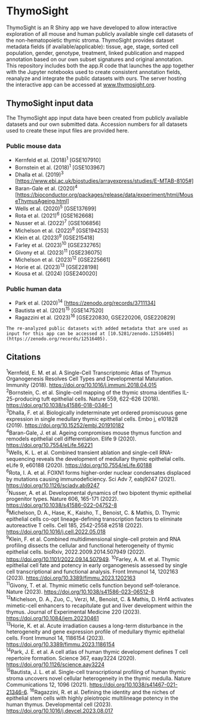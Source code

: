 # ThymoSight

ThymoSight is an R Shiny app we have developed to allow interactive exploration of all mouse and human publicly available single cell datasets of the non-hematopoietic thymic stroma. ThymoSight provides dataset metadata fields (if available/applicable): tissue, age, stage, sorted cell population, gender, genotype, treatment, linked publication and mapped annotation based on our own subset signatures and original annotation. This repository includes both the app.R code that launches the app together with the Jupyter notebooks used to create consistent annotation fields, reanalyze and integrate the public datasets with ours. The server hosting the interactive app can be accessed at www.thymosight.org.

## ThymoSight input data

The ThymoSight app input data have been created from publicly available datasets and our own submitted data. Accession numbers for all datasets used to create these input files are provided here.

### Public mouse data
- Kernfeld et al. (2018)<sup>1</sup> [GSE107910]
- Bornstein et al. (2018)<sup>1</sup> [GSE103967]
- Dhalla et al. (2019)<sup>3</sup> [https://www.ebi.ac.uk/biostudies/arrayexpress/studies/E-MTAB-8105#]
- Baran-Gale et al. (2020)<sup>4</sup> [https://bioconductor.org/packages/release/data/experiment/html/MouseThymusAgeing.html]
- Wells et al. (2020)<sup>5</sup> [GSE137699]
- Rota et al. (2021)<sup>6</sup> [GSE162668]
- Nusser et al. (2022)<sup>7</sup> [GSE106856]
- Michelson et al. (2022)<sup>8</sup> [GSE194253]
- Klein et al. (2023)<sup>9</sup> [GSE215418]
- Farley et al. (2023)<sup>10</sup> [GSE232765]
- Givony et al. (2023)<sup>11</sup> [GSE236075]
- Michelson et al. (2023)<sup>12</sup> [GSE225661]
- Horie et al. (2023)<sup>13</sup> [GSE228198]
- Kousa et al. (2024) [GSE240020]

### Public human data
- Park et al. (2020)<sup>14</sup> [https://zenodo.org/records/3711134]
- Bautista et al. (2021)<sup>15</sup> [GSE147520]
- Ragazzini et al. (2023)<sup>16</sup> [GSE220830, GSE220206, GSE220829]  

```
The re-analyzed public datasets with added metadata that are used as input for this app can be accessed at [10.5281/zenodo.12516405](https://zenodo.org/records/12516405).
```

## Citations
<sup>1</sup>Kernfeld, E. M. et al. A Single-Cell Transcriptomic Atlas of Thymus Organogenesis Resolves Cell Types and Developmental Maturation. Immunity (2018). https://doi.org/10.1016/j.immuni.2018.04.015  
<sup>2</sup>Bornstein, C. et al. Single-cell mapping of the thymic stroma identifies IL-25-producing tuft epithelial cells. Nature 559, 622-626 (2018). https://doi.org/10.1038/s41586-018-0346-1  
<sup>3</sup>Dhalla, F. et al. Biologically indeterminate yet ordered promiscuous gene expression in single medullary thymic epithelial cells. Embo j, e101828 (2019). https://doi.org/10.15252/embj.201910182  
<sup>4</sup>Baran-Gale, J. et al. Ageing compromises mouse thymus function and remodels epithelial cell differentiation. Elife 9 (2020). https://doi.org/10.7554/eLife.56221  
<sup>5</sup>Wells, K. L. et al. Combined transient ablation and single-cell RNA-sequencing reveals the development of medullary thymic epithelial cells. eLife 9, e60188 (2020). https://doi.org/10.7554/eLife.60188  
<sup>6</sup>Rota, I. A. et al. FOXN1 forms higher-order nuclear condensates displaced by mutations causing immunodeficiency. Sci Adv 7, eabj9247 (2021). https://doi.org/10.1126/sciadv.abj9247  
<sup>7</sup>Nusser, A. et al. Developmental dynamics of two bipotent thymic epithelial progenitor types. Nature 606, 165-171 (2022). https://doi.org/10.1038/s41586-022-04752-8  
<sup>8</sup>Michelson, D. A., Hase, K., Kaisho, T., Benoist, C. & Mathis, D. Thymic epithelial cells co-opt lineage-defining transcription factors to eliminate autoreactive T cells. Cell 185, 2542-2558 e2518 (2022). https://doi.org/10.1016/j.cell.2022.05.018  
<sup>9</sup>Klein, F. et al. Combined multidimensional single-cell protein and RNA profiling dissects the cellular and functional heterogeneity of thymic epithelial cells. bioRxiv, 2022.2009.2014.507949 (2022). https://doi.org/10.1101/2022.09.14.507949. 
<sup>10</sup>Farley, A. M. et al. Thymic epithelial cell fate and potency in early organogenesis assessed by single cell transcriptional and functional analysis. Front Immunol 14, 1202163 (2023). https://doi.org/10.3389/fimmu.2023.1202163  
<sup>11</sup>Givony, T. et al. Thymic mimetic cells function beyond self-tolerance. Nature (2023). https://doi.org/10.1038/s41586-023-06512-8  
<sup>12</sup>Michelson, D. A., Zuo, C., Verzi, M., Benoist, C. & Mathis, D. Hnf4 activates mimetic-cell enhancers to recapitulate gut and liver development within the thymus. Journal of Experimental Medicine 220 (2023). https://doi.org/10.1084/jem.20230461  
<sup>13</sup>Horie, K. et al. Acute irradiation causes a long-term disturbance in the heterogeneity and gene expression profile of medullary thymic epithelial cells. Front Immunol 14, 1186154 (2023). https://doi.org/10.3389/fimmu.2023.1186154  
<sup>14</sup>Park, J. E. et al. A cell atlas of human thymic development defines T cell repertoire formation. Science 367, eaay3224 (2020). https://doi.org/10.1126/science.aay3224  
<sup>15</sup>Bautista, J. L. et al. Single-cell transcriptional profiling of human thymic stroma uncovers novel cellular heterogeneity in the thymic medulla. Nature Communications 12, 1096 (2021). https://doi.org/10.1038/s41467-021-21346-6. 
<sup>16</sup>Ragazzini, R. et al. Defining the identity and the niches of epithelial stem cells with highly pleiotropic multilineage potency in the human thymus. Developmental cell (2023). https://doi.org/10.1016/j.devcel.2023.08.017  
